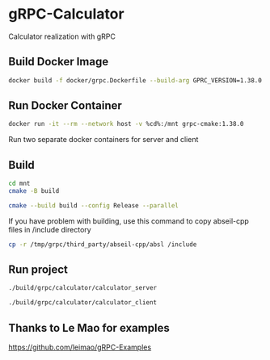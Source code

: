 # gRPC-Calculator
 Calculator realization with gRPC

## Build Docker Image
```bash
docker build -f docker/grpc.Dockerfile --build-arg GPRC_VERSION=1.38.0 --build-arg NUM_JOBS=8 --tag grpc-cmake:1.38.0 .
```
## Run Docker Container
```bash
docker run -it --rm --network host -v %cd%:/mnt grpc-cmake:1.38.0
```
Run two separate docker containers for server and client

## Build

```bash
cd mnt
cmake -B build
```
```bash
cmake --build build --config Release --parallel
```
If you have problem with building, use this command to copy abseil-cpp files in /include directory
```bash
cp -r /tmp/grpc/third_party/abseil-cpp/absl /include
```
## Run project
```bash
./build/grpc/calculator/calculator_server
```

```bash
./build/grpc/calculator/calculator_client
```

## Thanks to Le Mao for examples
https://github.com/leimao/gRPC-Examples

